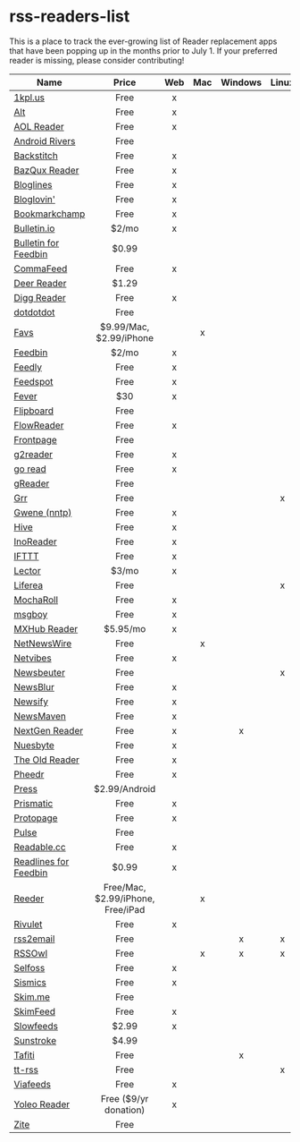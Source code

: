 # rss-readers-list

This is a place to track the ever-growing list of Reader replacement apps that have been popping up in the months prior to July 1. If your preferred reader is missing, please consider contributing!

| Name    | Price   | Web     | Mac     | Windows | Linux   | Android | iPhone  | iPad    |
| ------- | :-----: | :-----: | :-----: | :-----: | :-----: | :-----: | :-----: | :-----: |
| [1kpl.us](https://1kpl.us) | Free                                                                            | x |   |   |   |   |   |   |
| [Alt](http://www.altfeedreader.com) | Free                                                                   | x |   |   |   |   |   |   |
| [AOL Reader](http://reader.aol.com) | Free                                                                   | x |   |   |   |   | x | x |
| [Android Rivers](http://rivers.silverkeytech.com) | Free                                                     |   |   |   |   | x |   |   |
| [Backstitch](http://backstit.ch) | Free                                                                      | x |   |   |   |   |   |   |
| [BazQux Reader](https://bazqux.com) | Free                                                                   | x |   |   |   |   |   |   |
| [Bloglines](http://www.bloglines.com) | Free                                                                 | x |   |   |   |   |   |   |
| [Bloglovin'](http://www.bloglovin.com) | Free                                                                | x |   |   |   |   |   |   |
| [Bookmarkchamp](http://bookmarkchamp.com) | Free                                                             | x |   |   |   |   |   |   |
| [Bulletin.io](https://www.bulletin.io) | $2/mo                                                               | x |   |   |   |   |   |   |
| [Bulletin for Feedbin](https://itunes.apple.com/us/app/bulletin-for-feedbin/id328547010) | $0.99             |   |   |   |   |   | x |   |
| [CommaFeed](https://www.commafeed.com) | Free                                                                | x |   |   |   |   |   |   |
| [Deer Reader](https://play.google.com/store/apps/details?id=com.reindeercrafts.deerreader) | $1.29           |   |   |   |   | x |   |   |
| [Digg Reader](http://digg.com/reader) | Free                                                                 | x |   |   |   |   |   |   |
| [dotdotdot](https://www.dotdotdot.me) | Free                                                                 |   |   |   |   |   | x | x |
| [Favs](http://www.favsapp.com) | $9.99/Mac, $2.99/iPhone                                                     |   | x |   |   |   | x |   |
| [Feedbin](https://feedbin.me) | $2/mo                                                                        | x |   |   |   | x |   |   |
| [Feedly](http://cloud.feedly.com) | Free                                                                     | x |   |   |   | x | x | x |
| [Feedspot](http://www.feedspot.com) | Free                                                                   | x |   |   |   |   |   |   |
| [Fever](http://www.feedafever.com) | $30                                                                     | x |   |   |   |   |   |   |
| [Flipboard](http://flipboard.com) | Free                                                                     |   |   |   |   | x | x | x |
| [FlowReader](http://flowreader.com) | Free                                                                   | x |   |   |   |   |   |   |
| [Frontpage](http://www.frontpageapp.com) | Free                                                              |   |   |   |   | x |   |   |
| [g2reader](http://www.g2reader.com) | Free                                                                   | x |   |   |   |   |   |   |
| [go read](http://www.goread.io) | Free                                                                       | x |   |   |   |   |   |   |
| [gReader](http://www.greader.co) | Free                                                                      |   |   |   |   | x |   |   |
| [Grr](https://github.com/melllvar/grr) | Free                                                                |   |   |   | x |   |   |   |
| [Gwene (nntp)](http://gwene.org/) | Free                                                                     | x |   |   |   |   |   |   |
| [Hive](http://hivereader.com) | Free                                                                         | x |   |   |   |   |   |   |
| [InoReader](http://www.inoreader.com/) | Free                                                                | x |   |   |   |   |   |   |
| [IFTTT](https://ifttt.com) | Free                                                                            | x |   |   |   |   |   |   |
| [Lector](http://bealector.com) | $3/mo                                                                       | x |   |   |   |   |   |   |
| [Liferea](http://lzone.de/liferea) | Free                                                                    |   |   |   | x |   |   |   |
| [MochaRoll](http://mocharoll.com) | Free                                                                     | x |   |   |   |   |   |   |
| [msgboy](http://www.msgboy.com) | Free                                                                       | x |   |   |   |   |   |   |
| [MXHub Reader](http://www.mxhub.com/reader) | $5.95/mo                                                       | x |   |   |   |   |   |   |
| [NetNewsWire](http://netnewswireapp.com) | Free                                                              |   | x |   |   |   |   |   |
| [Netvibes](http://www.netvibes.com) | Free                                                                   | x |   |   |   |   |   |   |
| [Newsbeuter](http://www.newsbeuter.org) | Free                                                               |   |   |   | x |   |   |   |
| [NewsBlur](https://www.newsblur.com) | Free                                                                  | x |   |   |   |   |   |   |
| [Newsify](http://newsify.co) | Free                                                                          | x |   |   |   |   |   |   |
| [NewsMaven](http://beta.newsmaven.co) | Free                                                                 | x |   |   |   |   |   |   |
| [NextGen Reader](http://nextmatters.com) | Free                                                              | x |   | x |   |   |   |   |
| [Nuesbyte](http://nuesbyte.com) | Free                                                                       | x |   |   |   |   |   |   |
| [The Old Reader](http://theoldreader.com) | Free                                                             | x |   |   |   |   |   |   |
| [Pheedr](http://pheedr.net) | Free                                                                           | x |   |   |   |   |   |   |
| [Press](http://twentyfivesquares.com/press) | $2.99/Android                                                  |   |   |   |   | x |   |   |
| [Prismatic](http://getprismatic.com) | Free                                                                  | x |   |   |   |   |   |   |
| [Protopage](http://www.protopage.com) | Free                                                                 | x |   |   |   |   |   |   |
| [Pulse](https://www.pulse.me) | Free                                                                         |   |   |   |   | x | x | x |
| [Readable.cc](http://readable.cc) | Free                                                                     | x |   |   |   |   |   |   |
| [Readlines for Feedbin](https://itunes.apple.com/us/app/readlines-for-feedbin/id416953125) | $0.99           | x |   |   |   |   | x | x |
| [Reeder](http://reederapp.com) | Free/Mac, $2.99/iPhone, Free/iPad                                           |   | x |   |   |   | x | x |
| [Rivulet](http://myrivulet.appspot.com) | Free                                                               | x |   |   |   |   |   |   |
| [rss2email](http://www.allthingsrss.com/rss2email) | Free                                                    |   |   | x | x |   |   |   |
| [RSSOwl](http://www.rssowl.org) | Free                                                                       |   | x | x | x |   |   |   |
| [Selfoss](http://selfoss.aditu.de) | Free                                                                    | x |   |   |   |   |   |   |
| [Sismics](http://www.sismics.com/reader) | Free                                                              | x |   |   |   |   |   |   |
| [Skim.me](http://skim.me) | Free                                                                             |   |   |   |   |   | x | x |
| [SkimFeed](http://skimfeed.com) | Free                                                                       | x |   |   |   |   |   |   |
| [Slowfeeds](http://zoziapps.ch/slowfeeds) | $2.99                                                            | x |   |   |   |   | x | x |
| [Sunstroke](https://goneeast.com/sunstroke) | $4.99                                                          |   |   |   |   |   | x | x |
| [Tafiti](http://www.tafitiapp.com/mx) | Free                                                                 |   |   | x |   |   |   |   |
| [tt-rss](http://tt-rss.org/redmine/projects/tt-rss/wiki) | Free                                              |   |   |   | x |   |   |   |
| [Viafeeds](http://viafeeds.com) | Free                                                                       | x |   |   |   |   |   |   |
| [Yoleo Reader](https://yoleoreader.com) | Free ($9/yr donation)                                              | x |   |   |   |   |   |   |
| [Zite](http://www.zite.com) | Free                                                                           |   |   |   |   | x | x | x |
